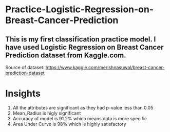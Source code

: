 # Practice-Logistic-Regression-on-Breast-Cancer-Prediction
## This is my first classification practice model. I have used Logistic Regression on Breast Cancer Prediction dataset from Kaggle.com.

Source of dataset: https://www.kaggle.com/merishnasuwal/breast-cancer-prediction-dataset

# Insights
1. All the attributes are significant as they had p-value less than 0.05
2. Mean_Radius is higly significant
3. Accuracy of model is 91.2% which means data is more specific
4. Area Under Curve is 98% which is highly satisfactory
